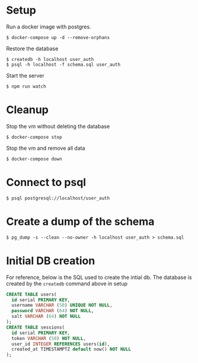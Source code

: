 # Setup
Run a docker image with postgres.
```
$ docker-compose up -d --remove-orphans
```

Restore the database
```
$ createdb -h localhost user_auth
$ psql -h localhost -f schema.sql user_auth
```

Start the server
```
$ npm run watch
```

# Cleanup
Stop the vm without deleting the database
```
$ docker-compose stop
```

Stop the vm and remove all data
```
$ docker-compose down
```

# Connect to psql
```
$ psql postgresql://localhost/user_auth
```

# Create a dump of the schema
```
$ pg_dump -s --clean --no-owner -h localhost user_auth > schema.sql
```

# Initial DB creation
For reference, below is the SQL used to create the intial db. The database is created by the `createdb` command above in setup
```sql
CREATE TABLE users(
  id serial PRIMARY KEY,
  username VARCHAR (50) UNIQUE NOT NULL,
  password VARCHAR (64) NOT NULL,
  salt VARCHAR (64) NOT NULL
);
CREATE TABLE sessions(
  id serial PRIMARY KEY,
  token VARCHAR (50) NOT NULL,
  user_id INTEGER REFERENCES users(id),
  created_at TIMESTAMPTZ default now() NOT NULL
);
```
